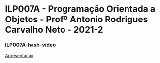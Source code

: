 # ILP007A - Programação Orientada a Objetos - Profº Antonio Rodrigues Carvalho Neto - 2021-2

### ILP007A-hash-video

[Apresentação](https://docs.google.com/presentation/d/15mr-vgMqkVkuH0bjaeqaKPYwlit-ifoKNiawGPloYSo/edit?usp=sharing)
